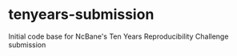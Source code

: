 # tenyears-submission
Initial code base for NcBane's Ten Years Reproducibility Challenge submission
